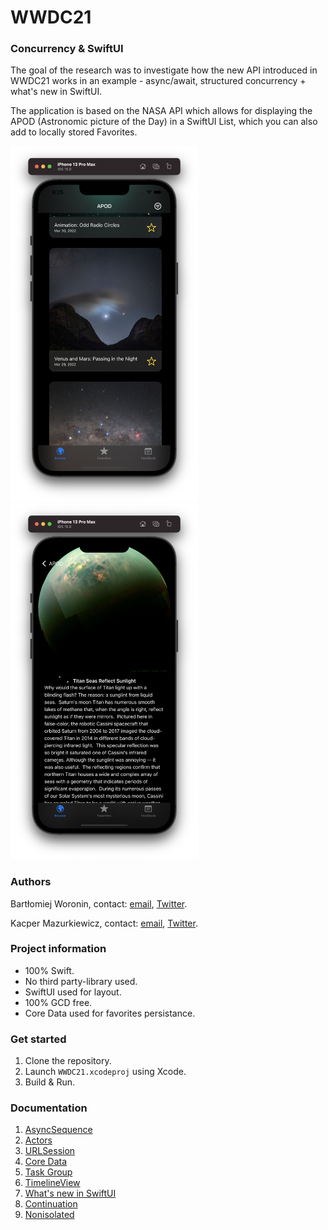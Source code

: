 # WWDC21

### Concurrency & SwiftUI
 
The goal of the research was to investigate how the new API introduced in WWDC21 works in an example - async/await, structured concurrency + what's new in SwiftUI. 

The application is based on the NASA API which allows for displaying the APOD (Astronomic picture of the Day) in a SwiftUI List, which you can also add to locally stored Favorites.

<p float="left">
<img width="300" alt="Zrzut ekranu 2021-12-17 o 09 53 06" src="https://raw.githubusercontent.com/swiftingio/WWDC21/main/Images/list.png">
<img width="300" alt="Zrzut ekranu 2021-12-17 o 09 53 06" src="https://raw.githubusercontent.com/swiftingio/WWDC21/main/Images/details.png">
</p>

### Authors

Bartłomiej Woronin,	contact: [email](mailto:bartlomiej.woronin@gmail.com), [Twitter](https://twitter.com/BWoronin).

Kacper Mazurkiewicz,	contact: [email](mailto:kacper.mazurk@gmail.com), [Twitter](https://twitter.com/juniortjt1).

### Project information

- 100% Swift.
- No third party-library used.
- SwiftUI used for layout.
- 100% GCD free.
- Core Data used for favorites persistance.


### Get started 

1. Clone the repository.
2. Launch `WWDC21.xcodeproj` using Xcode.
3. Build & Run.

### Documentation

1. [AsyncSequence](./Wiki/AsyncSequence.md)
2. [Actors](./Wiki/Actors.md)
3. [URLSession](./Wiki/URLSession.md)
4. [Core Data](./Wiki/CoreData.md)
5. [Task Group](./Wiki/Task-Group/md)
6. [TimelineView](./Wiki/TimelineView.md)
7. [What's new in SwiftUI](./Wiki/What's-new-in-SwiftUI.md)
8. [Continuation](./Wiki/Continuation.md)
9. [Nonisolated](.Wiki/NonIsolated.md)